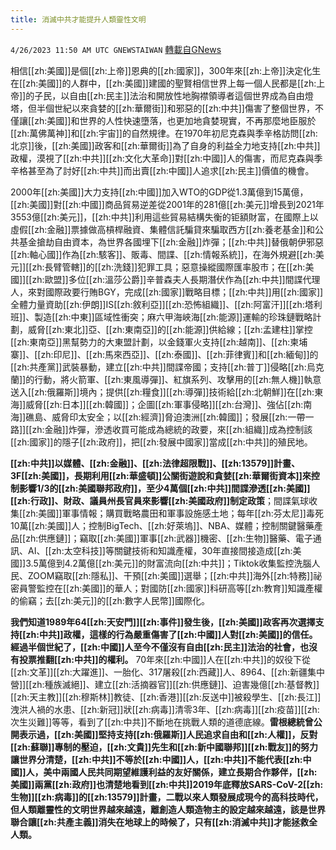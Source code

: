 ```yaml
---
title: 消滅中共才能提升人類靈性文明
---
```

`4/26/2023 11:50 AM UTC GNEWSTAIWAN` [轉載自GNews](https://gnews.org/articles/1254298)

         
相信[[zh:美國]]是個[[zh:上帝]]恩典的[[zh:國家]]，300年來[[zh:上帝]]決定化生在[[zh:美國]]的人群中，[[zh:美國]]建國的聖賢相信世界上每一個人民都是[[zh:上帝]]的子民，以自由[[zh:民主]]法治和開放性地胸襟領導者這個世界成為自由燈塔，但半個世紀以來貪婪的[[zh:華爾街]]和邪惡的[[zh:中共]]傷害了整個世界，不僅讓[[zh:美國]]和世界的人性快速墮落，也更加地貪婪現實，不再那麼地臣服於[[zh:萬佛萬神]]和[[zh:宇宙]]的自然規律。在1970年初尼克森與季辛格訪問[[zh:北京]]後，[[zh:美國]]政客和[[zh:華爾街]]為了自身的利益全力地支持[[zh:中共]]政權，漠視了[[zh:中共]][[zh:文化大革命]]對[[zh:中國]]人的傷害，而尼克森與季辛格甚至為了討好[[zh:中共]]而出賣[[zh:中國]]人追求[[zh:民主]]價值的機會。

2000年[[zh:美國]]大力支持[[zh:中國]]加入WTO的GDP從1.3萬億到15萬億，[[zh:美國]]對[[zh:中國]]商品貿易逆差從2001年的281億[[zh:美元]]增長到2021年3553億[[zh:美元]]，[[zh:中共]]利用這些貿易結構失衡的钜額財富，在國際上以虛假[[zh:金融]]票據做高槓桿融資、集體信託騙貸來騙取西方[[zh:養老基金]]和公共基金搶劫自由資本，為世界各國埋下[[zh:金融]]炸彈；[[zh:中共]]替俄朝伊邪惡[[zh:軸心國]]作為[[zh:駭客]]、販毒、間諜、[[zh:情報系統]]，在海外規避[[zh:美元]][[zh:長臂管轄]]的[[zh:洗錢]]犯罪工具；惡意操縱國際匯率股市；在[[zh:美國]][[zh:歐盟]]多位[[zh:溫莎公爵]]辛普森夫人長期潛伏作為[[zh:中共]]間諜代理人，來對國際政要行賄BGY，完成[[zh:國家]]戰略目標；[[zh:中共]]用[[zh:國家]]全體力量資助[[zh:伊朗]]IS[[zh:敘利亞]][[zh:恐怖組織]]、[[zh:阿富汗]][[zh:塔利班]]、製造[[zh:中東]]區域性衝突；麻六甲海峽海[[zh:能源]]運輸的珍珠鏈戰略計劃，威脅[[zh:東北]]亞、[[zh:東南亞]]的[[zh:能源]]供給線；[[zh:孟建柱]]掌控[[zh:東南亞]]黑幫勢力的大東盟計劃，以金錢軍火支持[[zh:越南]]、[[zh:柬埔寨]]、[[zh:印尼]]、[[zh:馬來西亞]]、[[zh:泰國]]、[[zh:菲律賓]]和[[zh:緬甸]]的[[zh:共產黨]]武裝暴動，建立[[zh:中共]]間諜帝國；支持[[zh:普丁]]侵略[[zh:烏克蘭]]的行動，將火箭軍、[[zh:東風導彈]]、紅旗系列、攻擊用的[[zh:無人機]]執意送入[[zh:俄羅斯]]境內；提供[[zh:糧食]][[zh:導彈]]技術給[[zh:北朝鮮]]在[[zh:東海]]威脅[[zh:日本]][[zh:韓國]]；企圖[[zh:軍事侵略]][[zh:台灣]]、強佔[[zh:南海]]礁島、威脅印太安全；以[[zh:經濟]]脅迫澳洲[[zh:韓國]]；發展[[zh:一帶一路]][[zh:金融]]炸彈，滲透收買可能成為總統的政要，來[[zh:組織]]成為控制該[[zh:國家]]的隱子[[zh:政府]]，把[[zh:發展中國家]]當成[[zh:中共]]的殖民地。

**[[zh:中共]]以媒體、[[zh:金融]]、[[zh:法律超限戰]]、[[zh:13579]]計畫、3F[[zh:美國]]，長期利用[[zh:華盛頓]]公關街遊說和貪婪[[zh:華爾街資本]]來控制影響1/3的[[zh:美國聯邦政府]]，至少4萬個[[zh:中共]]間諜滲透[[zh:美國]][[zh:行政]]、財政、議員州長官員來影響[[zh:美國政府]]制定政策**；間諜氣球收集[[zh:美國]]軍事情報；購買戰略農田和軍事設施感土地；每年[[zh:芬太尼]]毒死10萬[[zh:美國]]人；控制BigTech、[[zh:好萊塢]]、NBA、媒體；控制關鍵醫藥產品[[zh:供應鏈]]；竊取[[zh:美國]]軍事[[zh:武器]]機密、[[zh:生物]]醫藥、電子通訊、AI、[[zh:太空科技]]等關鍵技術和知識產權，30年直接間接造成[[zh:美國]]3.5萬億到4.2萬億[[zh:美元]]的財富流向[[zh:中共]]；Tiktok收集監控洗腦人民、ZOOM竊取[[zh:隱私]]、干預[[zh:美國]]選舉；[[zh:中共]]海外[[zh:特務]]祕密員警監控在[[zh:美國]]的華人；對國防[[zh:國家]]科研高等[[zh:教育]]知識產權的偷竊；去[[zh:美元]]的[[zh:數字人民幣]]國際化。

**我們知道1989年64[[zh:天安門]][[zh:事件]]發生後，[[zh:美國]]政客再次選擇支持[[zh:中共]]政權，這樣的行為嚴重傷害了[[zh:中國]]人對[[zh:美國]]的信任。經過半個世紀了，[[zh:中國]]人至今不僅沒有自由[[zh:民主]]法治的社會，也沒有投票推翻[[zh:中共]]的權利。** 70年來[[zh:中國]]人在[[zh:中共]]的奴役下從[[zh:文革]][[zh:大躍進]]、一胎化、317屠殺[[zh:西藏]]人、8964、[[zh:新疆集中營]][[zh:種族滅絕]]、建立[[zh:活摘器官]][[zh:供應鏈]]、迫害幾億[[zh:基督教]][[zh:天主教]][[zh:穆斯林]]教徒、[[zh:香港]][[zh:反送中]]被殺學生、[[zh:長江]]洩洪人禍的水患、[[zh:新冠]]狀[[zh:病毒]]清零3年、[[zh:病毒]][[zh:疫苗]][[zh:次生災難]]等等，看到了[[zh:中共]]不斷地在挑戰人類的道德底線。**雷根總統曾公開表示過，[[zh:美國]]堅持支持[[zh:俄羅斯]]人民追求自由和[[zh:人權]]，反對[[zh:蘇聯]]專制的壓迫，[[zh:文貴]]先生和[[zh:新中國聯邦]][[zh:戰友]]的努力讓世界分清楚，[[zh:中共]]不等於[[zh:中國]]人，[[zh:中共]]不能代表[[zh:中國]]人，美中兩國人民共同期望維護利益的友好關係，建立長期合作夥伴，[[zh:美國]]兩黨[[zh:政府]]也清楚地看到[[zh:中共]]2019年底釋放SARS-CoV-2[[zh:生物]][[zh:病毒]]的[[zh:13579]]計畫，二戰以來人類發展成現今的高科技時代，但人類離靈性的文明世界越來越遠，離創造人類造物主的設定越來越遠，該是世界聯合讓[[zh:共產主義]]消失在地球上的時候了，只有[[zh:消滅中共]]才能拯救全人類。**


